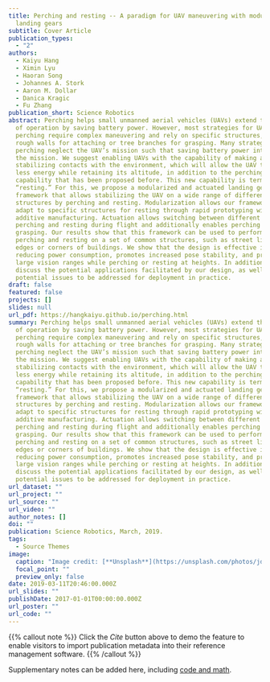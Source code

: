 ```yaml
---
title: Perching and resting -- A paradigm for UAV maneuvering with modularized
  landing gears
subtitle: Cover Article
publication_types:
  - "2"
authors:
  - Kaiyu Hang
  - Ximin Lyu
  - Haoran Song
  - Johannes A. Stork
  - Aaron M. Dollar
  - Danica Kragic
  - Fu Zhang
publication_short: Science Robotics
abstract: Perching helps small unmanned aerial vehicles (UAVs) extend their time
  of operation by saving battery power. However, most strategies for UAV
  perching require complex maneuvering and rely on specific structures, such as
  rough walls for attaching or tree branches for grasping. Many strategies to
  perching neglect the UAV’s mission such that saving battery power interrupts
  the mission. We suggest enabling UAVs with the capability of making and
  stabilizing contacts with the environment, which will allow the UAV to consume
  less energy while retaining its altitude, in addition to the perching
  capability that has been proposed before. This new capability is termed
  “resting.” For this, we propose a modularized and actuated landing gear
  framework that allows stabilizing the UAV on a wide range of different
  structures by perching and resting. Modularization allows our framework to
  adapt to specific structures for resting through rapid prototyping with
  additive manufacturing. Actuation allows switching between different modes of
  perching and resting during flight and additionally enables perching by
  grasping. Our results show that this framework can be used to perform UAV
  perching and resting on a set of common structures, such as street lights and
  edges or corners of buildings. We show that the design is effective in
  reducing power consumption, promotes increased pose stability, and preserves
  large vision ranges while perching or resting at heights. In addition, we
  discuss the potential applications facilitated by our design, as well as the
  potential issues to be addressed for deployment in practice.
draft: false
featured: false
projects: []
slides: null
url_pdf: https://hangkaiyu.github.io/perching.html
summary: Perching helps small unmanned aerial vehicles (UAVs) extend their time
  of operation by saving battery power. However, most strategies for UAV
  perching require complex maneuvering and rely on specific structures, such as
  rough walls for attaching or tree branches for grasping. Many strategies to
  perching neglect the UAV’s mission such that saving battery power interrupts
  the mission. We suggest enabling UAVs with the capability of making and
  stabilizing contacts with the environment, which will allow the UAV to consume
  less energy while retaining its altitude, in addition to the perching
  capability that has been proposed before. This new capability is termed
  “resting.” For this, we propose a modularized and actuated landing gear
  framework that allows stabilizing the UAV on a wide range of different
  structures by perching and resting. Modularization allows our framework to
  adapt to specific structures for resting through rapid prototyping with
  additive manufacturing. Actuation allows switching between different modes of
  perching and resting during flight and additionally enables perching by
  grasping. Our results show that this framework can be used to perform UAV
  perching and resting on a set of common structures, such as street lights and
  edges or corners of buildings. We show that the design is effective in
  reducing power consumption, promotes increased pose stability, and preserves
  large vision ranges while perching or resting at heights. In addition, we
  discuss the potential applications facilitated by our design, as well as the
  potential issues to be addressed for deployment in practice.
url_dataset: ""
url_project: ""
url_source: ""
url_video: ""
author_notes: []
doi: ""
publication: Science Robotics, March, 2019.
tags:
  - Source Themes
image:
  caption: "Image credit: [**Unsplash**](https://unsplash.com/photos/jdD8gXaTZsc)"
  focal_point: ""
  preview_only: false
date: 2019-03-11T20:46:00.000Z
url_slides: ""
publishDate: 2017-01-01T00:00:00.000Z
url_poster: ""
url_code: ""
---
```


{{% callout note %}}
Click the _Cite_ button above to demo the feature to enable visitors to import publication metadata into their reference management software.
{{% /callout %}}

Supplementary notes can be added here, including [code and math](https://wowchemy.com/docs/content/writing-markdown-latex/).
